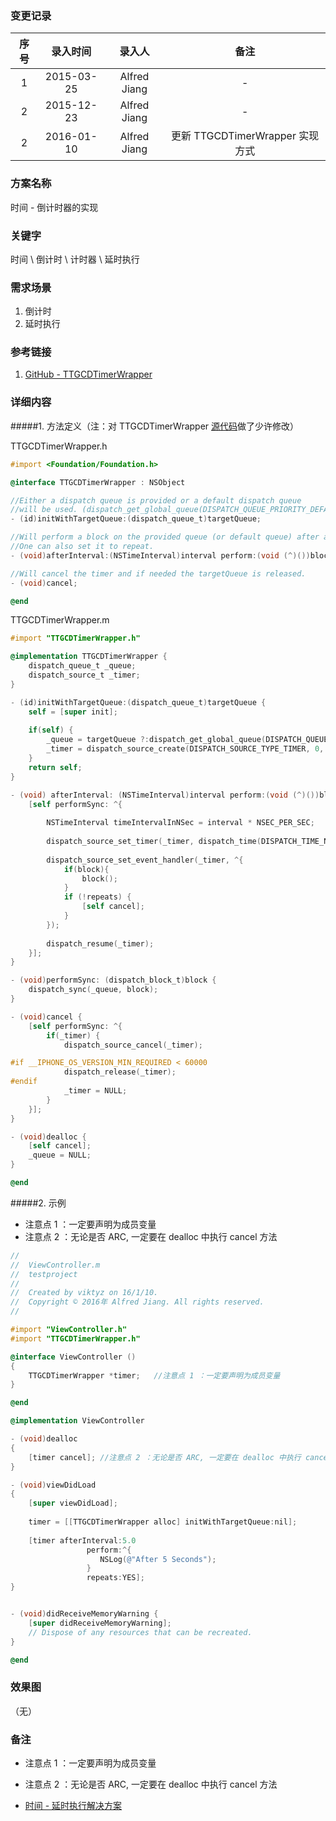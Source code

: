 ### 变更记录

| 序号 | 录入时间 | 录入人 | 备注 |
|:--------:|:--------:|:--------:|:--------:|
| 1 | 2015-03-25 | Alfred Jiang | - |
| 2 | 2015-12-23 | Alfred Jiang | - |
| 2 | 2016-01-10 | Alfred Jiang | 更新 TTGCDTimerWrapper 实现方式 |

### 方案名称

时间 - 倒计时器的实现

### 关键字

时间 \ 倒计时 \ 计时器 \ 延时执行

### 需求场景

1. 倒计时
2. 延时执行

### 参考链接

1. [GitHub - TTGCDTimerWrapper](https://github.com/Torsph/TTGCDTimerWrapper)

### 详细内容

#####1. 方法定义（注：对 TTGCDTimerWrapper [源代码](https://github.com/Torsph/TTGCDTimerWrapper)做了少许修改）

TTGCDTimerWrapper.h

```objectivec
#import <Foundation/Foundation.h>

@interface TTGCDTimerWrapper : NSObject

//Either a dispatch queue is provided or a default dispatch queue
//will be used. (dispatch_get_global_queue(DISPATCH_QUEUE_PRIORITY_DEFAULT, 0);)
- (id)initWithTargetQueue:(dispatch_queue_t)targetQueue;

//Will perform a block on the provided queue (or default queue) after a given interval.
//One can also set it to repeat.
- (void)afterInterval:(NSTimeInterval)interval perform:(void (^)())block repeats:(BOOL) repeats;

//Will cancel the timer and if needed the targetQueue is released.
- (void)cancel;

@end
```

TTGCDTimerWrapper.m

```objectivec
#import "TTGCDTimerWrapper.h"

@implementation TTGCDTimerWrapper {
    dispatch_queue_t _queue;
    dispatch_source_t _timer;
}

- (id)initWithTargetQueue:(dispatch_queue_t)targetQueue {
    self = [super init];
    
    if(self) {
        _queue = targetQueue ?:dispatch_get_global_queue(DISPATCH_QUEUE_PRIORITY_DEFAULT, 0);
        _timer = dispatch_source_create(DISPATCH_SOURCE_TYPE_TIMER, 0, 0, _queue);
    }
    return self;
}

- (void) afterInterval: (NSTimeInterval)interval perform:(void (^)())block repeats:(BOOL) repeats {
    [self performSync: ^{
        
        NSTimeInterval timeIntervalInNSec = interval * NSEC_PER_SEC;
        
        dispatch_source_set_timer(_timer, dispatch_time(DISPATCH_TIME_NOW, timeIntervalInNSec), timeIntervalInNSec, 0);
        
        dispatch_source_set_event_handler(_timer, ^{
            if(block){
                block();
            }
            if (!repeats) {
                [self cancel];
            }
        });
        
        dispatch_resume(_timer);
    }];
}

- (void)performSync: (dispatch_block_t)block {
    dispatch_sync(_queue, block);
}

- (void)cancel {
    [self performSync: ^{
        if(_timer) {
            dispatch_source_cancel(_timer);

#if __IPHONE_OS_VERSION_MIN_REQUIRED < 60000
            dispatch_release(_timer);
#endif
            _timer = NULL;
        }
    }];
}

- (void)dealloc {
    [self cancel];
    _queue = NULL;
}

@end
```

#####2. 示例

* 注意点 1 ：一定要声明为成员变量
* 注意点 2 ：无论是否 ARC, 一定要在 dealloc 中执行 cancel 方法

```objectivec
//
//  ViewController.m
//  testproject
//
//  Created by viktyz on 16/1/10.
//  Copyright © 2016年 Alfred Jiang. All rights reserved.
//

#import "ViewController.h"
#import "TTGCDTimerWrapper.h"

@interface ViewController ()
{
    TTGCDTimerWrapper *timer;   //注意点 1 ：一定要声明为成员变量
}

@end

@implementation ViewController

- (void)dealloc
{
    [timer cancel]; //注意点 2 ：无论是否 ARC, 一定要在 dealloc 中执行 cancel 方法
}

- (void)viewDidLoad
{
    [super viewDidLoad];
    
    timer = [[TTGCDTimerWrapper alloc] initWithTargetQueue:nil];
    
    [timer afterInterval:5.0
                 perform:^{
                    NSLog(@"After 5 Seconds");
                 }
                 repeats:YES];
}


- (void)didReceiveMemoryWarning {
    [super didReceiveMemoryWarning];
    // Dispose of any resources that can be recreated.
}

@end
```

### 效果图
（无）

### 备注

* 注意点 1 ：一定要声明为成员变量
* 注意点 2 ：无论是否 ARC, 一定要在 dealloc 中执行 cancel 方法

* [时间 - 延时执行解决方案](Note_00003_20151218.md)